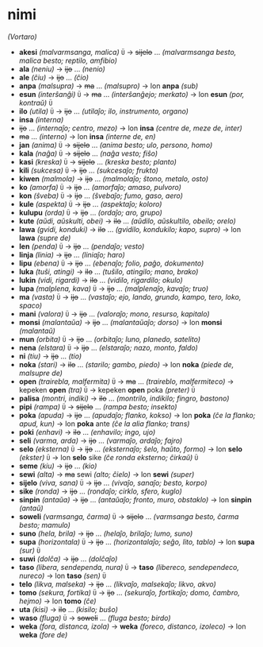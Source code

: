 # nimi
*(Vortaro)*

* **akesi** *(malvarmsanga, malica)* `Ü` → ~~sijelo~~ … *(malvarmsanga besto, malica besto; reptilo, amfibio)*
* **ala** *(neniu)* → ~~ijo~~ … *(nenio)*
* **ale** *(ĉiu)* → ~~ijo~~ … *(ĉio)*
* **anpa** *(malsupra)* → ~~ma~~ … *(malsupro)* → lon **anpa** *(sub)*
* **esun** *(interŝanĝi)* `Ü` → ~~ma~~ … *(interŝanĝejo; merkato)* → lon **esun** *(por, kontraŭ)* `Ü`
* **ilo** *(utila)* `Ü` → ~~ijo~~ … *(utilaĵo; ilo, instrumento, organo)*
* **insa** *(interna)*
 * ~~ijo~~ … *(internaĵo; centro, mezo)* → lon **insa** *(centre de, meze de, inter)*
 * ~~ma~~ … *(interno)* → lon **insa** *(interne de, en)*
* **jan** *(anima)* `Ü` → ~~sijelo~~ … *(anima besto; ulo, persono, homo)*
* **kala** *(naĝa)* `Ü` → ~~sijelo~~ … *(naĝa vesto; fiŝo)*
* **kasi** *(kreska)* `Ü` → ~~sijelo~~ … *(kreska besto; planto)*
* **kili** *(sukcesa)* `Ü` → ~~ijo~~ … *(sukcesaĵo; frukto)*
* **kiwen** *(malmola)* → ~~ijo~~ … *(malmolaĵo; ŝtono, metalo, osto)*
* **ko** *(amorfa)* `Ü` → ~~ijo~~ … *(amorfaĵo; amaso, pulvoro)*
* **kon** *(ŝveba)* `Ü` → ~~ijo~~ … *(ŝvebaĵo; fumo, gaso, aero)*
* **kule** *(aspekta)* `Ü` → ~~ijo~~ … *(aspektaĵo; koloro)*
* **kulupu** *(orda)* `Ü` → ~~ijo~~ … *(ordaĵo; aro, grupo)*
* **kute** *(aŭdi, aŭskulti, obei)* → ~~ilo~~ … *(aŭdilo, aŭskultilo, obeilo; orelo)*
* **lawa** *(gvidi, konduki)* → ~~ilo~~ … *(gvidilo, kondukilo; kapo, supro)* → lon **lawa** *(supre de)*
* **len** *(penda)* `Ü` → ~~ijo~~ … *(pendaĵo; vesto)*
* **linja** *(linia)* → ~~ijo~~ … *(liniaĵo; haro)*
* **lipu** *(ebena)* `Ü` → ~~ijo~~ … *(ebenaĵo; folio, paĝo, dokumento)*
* **luka** *(tuŝi, atingi)* → ~~ilo~~ … *(tuŝilo, atingilo; mano, brako)*
* **lukin** *(vidi, rigardi)* → ~~ilo~~ … *(vidilo, rigardilo; okulo)*
* **lupa** *(malplena, kava)* `Ü` → ~~ijo~~ … *(malplenaĵo, kavaĵo; truo)*
* **ma** *(vasta)* `Ü` → ~~ijo~~ … *(vastaĵo; ejo, lando, grundo, kampo, tero, loko, spaco)*
* **mani** *(valora)* `Ü` → ~~ijo~~ … *(valoraĵo; mono, resurso, kapitalo)*
* **monsi** *(malantaŭa)* → ~~ijo~~ … *(malantaŭaĵo; dorso)* → lon **monsi** *(malantaŭ)*
* **mun** *(orbita)* `Ü` → ~~ijo~~ … *(orbitaĵo; luno, planedo, satelito)*
* **nena** *(elstara)* `Ü` → ~~ijo~~ … *(elstaraĵo; nazo, monto, faldo)*
* **ni** *(tiu)* → ~~ijo~~ … *(tio)*
* **noka** *(stari)* → ~~ilo~~ … *(starilo; gambo, piedo)* → lon **noka** *(piede de, malsupre de)*
* **open** *(trairebla, malfermita)* `Ü` → ~~ma~~ … *(traireblo, malfermiteco)* → kepeken **open** *(tra)* `Ü` → kepeken **open** poka *(preter)* `Ü`
* **palisa** *(montri, indiki)* → ~~ilo~~ … *(montrilo, indikilo; fingro, bastono)*
* **pipi** *(rampa)* `Ü` → ~~sijelo~~ … *(rampa besto; insekto)*
* **poka** *(apuda)* → ~~ijo~~ … *(apudaĵo; flanko, kokso)* → lon **poka** *(ĉe la flanko; apud, kun)* → lon **poka** ante *(ĉe la alia flanko; trans)*
* **poki** *(enhavi)* → ~~ilo~~ … *(enhavilo; ingo, ujo)*
* **seli** *(varma, arda)* → ~~ijo~~ … *(varmaĵo, ardaĵo; fajro)*
* **selo** *(eksterna)* `Ü` → ~~ijo~~ … *(eksternaĵo; ŝelo, haŭto, formo)* → lon **selo** *(ekster)* `Ü` → lon **selo** sike *(ĉe ronda eksterno; ĉirkaŭ)* `Ü`
* **seme** *(kiu)* → ~~ijo~~ … *(kio)*
* **sewi** *(alta)* → ~~ma~~ sewi *(alto; ĉielo)* → lon **sewi** *(super)*
* **sijelo** *(viva, sana)* `Ü` → ~~ijo~~ … *(vivaĵo, sanaĵo; besto, korpo)*
* **sike** *(ronda)* → ~~ijo~~ … *(rondaĵo; cirklo, sfero, kuglo)*
* **sinpin** *(antaŭa)* → ~~ijo~~ … *(antaŭaĵo; fronto, muro, obstaklo)* → lon **sinpin** *(antaŭ)*
* **soweli** *(varmsanga, ĉarma)* `Ü` → ~~sijelo~~ … *(varmsanga besto, ĉarma besto; mamulo)*
* **suno** *(hela, brila)* → ~~ijo~~ … *(helaĵo, brilaĵo; lumo, suno)*
* **supa** *(horizontala)* `Ü` → ~~ijo~~ … *(horizontalaĵo; seĝo, lito, tablo)* → lon **supa** *(sur)* `Ü`
* **suwi** *(dolĉa)* → ~~ijo~~ … *(dolĉaĵo)*
* **taso** *(libera, sendependa, nura)* `Ü` → **taso** *(libereco, sendependeco, nureco)* → lon **taso** *(sen)* `Ü`
* **telo** *(likva, malseka)* → ~~ijo~~ … *(likvaĵo, malsekaĵo; likvo, akvo)*
* **tomo** *(sekura, fortika)* `Ü` → ~~ijo~~ … *(sekuraĵo, fortikaĵo; domo, ĉambro, hejmo)* → lon **tomo** *(ĉe)*
* **uta** *(kisi)* → ~~ilo~~ … *(kisilo; buŝo)*
* **waso** *(fluga)* `Ü` → ~~soweli~~ … *(fluga besto; birdo)*
* **weka** *(fora, distanca, izola)* → **weka** *(foreco, distanco, izoleco)* → lon **weka** *(fore de)*
